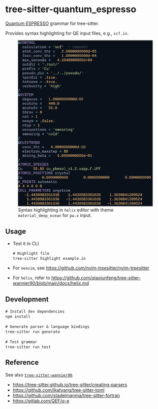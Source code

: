 # tree-sitter-quantum_espresso

[Quantum ESPRESSO](https://gitlab.com/QEF/q-e) grammar for tree-sitter.

Provides syntax highlighting for QE input files, e.g., `scf.in`.

<figure>
<img src='docs/pw.png' width='600'>
<figcaption>Syntax highlighting in <code>helix</code> editor with theme <code>material_deep_ocean</code> for <code>pw.x</code> input.</figcaption>
</figure>

## Usage

- Test it in CLI

    ```shell
    # Highlight file
    tree-sitter highlight example.in
    ```

- For `neovim`, see <https://github.com/nvim-treesitter/nvim-treesitter>
- For `helix`, refer to <https://github.com/qiaojunfeng/tree-sitter-wannier90/blob/main/docs/helix.md>

## Development

```shell
# Install dev dependencies
npm install

# Generate parser & language bindings
tree-sitter run generate

# Test grammar
tree-sitter run test
```

## Reference

See also [`tree-sitter-wannier90`](https://github.com/qiaojunfeng/tree-sitter-wannier90).

- <https://tree-sitter.github.io/tree-sitter/creating-parsers>
- <https://github.com/ikatyang/tree-sitter-toml>
- <https://github.com/stadelmanma/tree-sitter-fortran>
- <https://gitlab.com/QEF/q-e>
